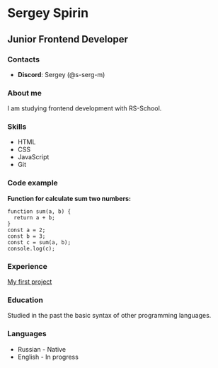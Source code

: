 # Sergey Spirin

## Junior Frontend Developer

### Contacts
- **Discord**: Sergey (@s-serg-m)

### About me
I am studying frontend development with RS-School.

### Skills
- HTML
- CSS
- JavaScript
- Git

### Code example
**Function for calculate sum two numbers:**
```
function sum(a, b) {
  return a + b;
}
const a = 2;
const b = 3;
const c = sum(a, b);
console.log(c);
```

### Experience
[My first project](https://s-serg-m.github.io/rsschool-cv/cv)

### Education
Studied in the past the basic syntax of other programming languages.

### Languages
- Russian - Native
- English - In progress
